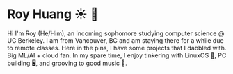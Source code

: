 # Roy Huang ☀ 🌙

Hi I'm Roy (He/Him), an incoming sophomore studying computer science @ UC Berkeley. I am from Vancouver, BC and am staying there for a while due to remote classes. Here in the pins, I have some projects that I dabbled with. Big ML/AI + cloud fan. In my spare time, I enjoy tinkering with LinuxOS 🐧, PC building 🖥, and grooving to good music 🎵.

<!--
**royh02/royh02** is a ✨ _special_ ✨ repository because its `README.md` (this file) appears on your GitHub profile.

Here are some ideas to get you started:

- 🔭 I’m currently working on ...
- 🌱 I’m currently learning ...
- 👯 I’m looking to collaborate on ...
- 🤔 I’m looking for help with ...
- 💬 Ask me about ...
- 📫 How to reach me: ...
- 😄 Pronouns: ...
- ⚡ Fun fact: ...
-->
